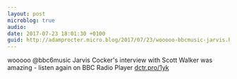```yaml
---
layout: post
microblog: true
audio: 
date: 2017-07-23 18:01:30 +0100
guid: http://adamprocter.micro.blog/2017/07/23/wooooo-bbcmusic-jarvis.html
---
```

wooooo @bbc6music Jarvis Cocker's interview with Scott Walker was amazing - listen again on BBC Radio Player [dctr.pro/1yk](http://dctr.pro/1yk)
